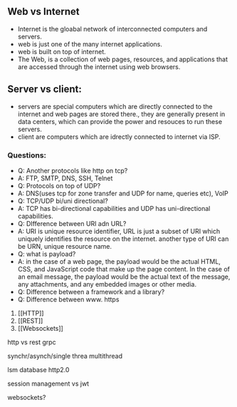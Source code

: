 ## Web vs Internet
- Internet is the gloabal network of interconnected computers and servers.
- web is just one of the many internet applications.
- web is built on top of  internet.
- The Web, is a collection of web pages, resources, and applications that are accessed through the internet using web browsers.

## Server vs client:
- servers are special computers which are directly connected to the internet and web pages are stored there., they are generally present in data centers, which can provide the power and resouces to run these servers.
- client are computers which are idrectly connected to internet via ISP.

### Questions:
- Q: Another protocols like http on tcp?
- A: FTP, SMTP, DNS, SSH, Telnet
- Q: Protocols on top of UDP?
- A: DNS(uses tcp for zone transfer and UDP for name, queries etc), VoIP
- Q: TCP/UDP bi/uni directional?
- A: TCP has  bi-directional capabilities and UDP has uni-directional capabilities.
- Q: DIfference between URI adn URL?
- A: URI is unique resource identifier, URL is just a subset of URI which uniquely identifies the resource on the internet. another type of URI can be URN, unique resource name.
- Q: what is payload?
- A: in the case of a web page, the payload would be the actual HTML, CSS, and JavaScript code that make up the page content. In the case of an email message, the payload would be the actual text of the message, any attachments, and any embedded images or other media.
- Q: Difference between a framework and a library?
- Q: Difference between www. https 


1. [[HTTP]]
2. [[REST]]
3. [[Websockets]]


http vs rest
grpc

synchr/asynch/single threa multithread

lsm database
http2.0

session management vs jwt

websockets?